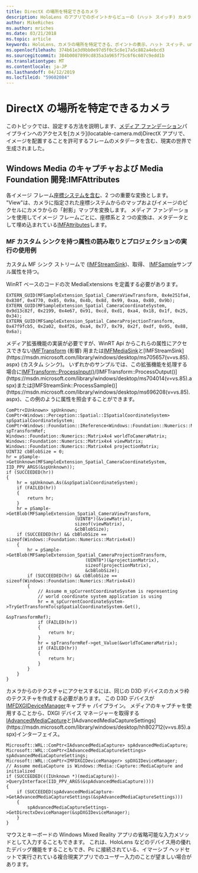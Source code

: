 ```yaml
---
title: DirectX の場所を特定できるカメラ
description: HoloLens のアプリでのポイントからビューの (ハット スイッチ) カメラを使用する方法について説明します。
author: MikeRiches
ms.author: mriches
ms.date: 03/21/2018
ms.topic: article
keywords: HoloLens、カメラの場所を特定できる、ポイントの表示、ハット スイッチ、unporoject、メディア ファンデーション、MF、カスタム シンク、チュートリアル、サンプル コード
ms.openlocfilehash: 374b61e3d9bb0e97d5f0c5c8e17a5c882a4ebcd3
ms.sourcegitcommit: 384b0087899cd835a3a965f75c6f6c607c9edd1b
ms.translationtype: MT
ms.contentlocale: ja-JP
ms.lasthandoff: 04/12/2019
ms.locfileid: "59602084"
---
```

# <a name="locatable-camera-in-directx"></a>DirectX の場所を特定できるカメラ

このトピックでは、設定する方法を説明します、[メディア ファンデーション](https://msdn.microsoft.com/library/windows/desktop/ms694197(v=vs.85).aspx)パイプラインへのアクセスを[カメラ](locatable-camera.md)DirectX アプリで、イメージを配置することを許可するフレームのメタデータを含む、現実の世界で生成されました。

## <a name="windows-media-capture-and-media-foundation-development-imfattributes"></a>Windows Media のキャプチャおよび Media Foundation 開発:IMFAttributes

各イメージ フレーム[座標システムを含む](locatable-camera.md#images-with-coordinate-systems)、2 つの重要な変換とします。 "View"は、カメラに指定された座標システムからのマップおよびイメージのピクセルにカメラからの「射影」マップを変換します。 メディア ファンデーションを使用してイメージ フレームごとに、座標系と 2 つの変換は、メタデータとして埋め込まれている[IMFAttributes](https://msdn.microsoft.com/library/windows/desktop/ms704598(v=vs.85).aspx)します。

### <a name="sample-usage-of-reading-attributes-with-mf-custom-sink-and-doing-projection"></a>MF カスタム シンクを持つ属性の読み取りとプロジェクションの実行の使用例

カスタム MF シンク ストリームで ([IMFStreamSink](https://msdn.microsoft.com/library/windows/desktop/ms705657(v=vs.85).aspx))、取得、 [IMFSample](https://msdn.microsoft.com/library/windows/desktop/ms702192(v=vs.85).aspx)サンプル属性を持つ。

WinRT ベースのコードの次 MediaExtensions を定義する必要があります。

```
EXTERN_GUID(MFSampleExtension_Spatial_CameraViewTransform, 0x4e251fa4, 0x830f, 0x4770, 0x85, 0x9a, 0x4b, 0x8d, 0x99, 0xaa, 0x80, 0x9b);
EXTERN_GUID(MFSampleExtension_Spatial_CameraCoordinateSystem, 0x9d13c82f, 0x2199, 0x4e67, 0x91, 0xcd, 0xd1, 0xa4, 0x18, 0x1f, 0x25, 0x34);
EXTERN_GUID(MFSampleExtension_Spatial_CameraProjectionTransform, 0x47f9fcb5, 0x2a02, 0x4f26, 0xa4, 0x77, 0x79, 0x2f, 0xdf, 0x95, 0x88, 0x6a);
```

メディア拡張機能の実装が必要ですが、WinRT Api からこれらの属性にアクセスできない[IMFTransform](https://msdn.microsoft.com/library/windows/desktop/ms696260(v=vs.85).aspx) (影響) 用または[IMFMediaSink](https://msdn.microsoft.com/library/windows/desktop/ms694262(v=vs.85).aspx)と[IMFStreamSink](https://msdn.microsoft.com/library/windows/desktop/ms705657(v=vs.85).aspx) (カスタム シンク)。 いずれかのサンプルでは、この拡張機能を処理する場合に[IMFTransform::ProcessInput()](https://msdn.microsoft.com/library/windows/desktop/ms703131(v=vs.85).aspx)/[IMFTransform::ProcessOutput()](https://msdn.microsoft.com/library/windows/desktop/ms704014(v=vs.85).aspx)または[IMFStreamSink::ProcessSample()](https://msdn.microsoft.com/library/windows/desktop/ms696208(v=vs.85).aspx)、この例のように属性を照会することができます。

```
ComPtr<IUnknown> spUnknown;
ComPtr<Windows::Perception::Spatial::ISpatialCoordinateSystem> spSpatialCoordinateSystem;
ComPtr<Windows::Foundation::IReference<Windows::Foundation::Numerics::Matrix4x4>> spTransformRef;
Windows::Foundation::Numerics::Matrix4x4 worldToCameraMatrix;
Windows::Foundation::Numerics::Matrix4x4 viewMatrix;
Windows::Foundation::Numerics::Matrix4x4 projectionMatrix;
UINT32 cbBlobSize = 0;
hr = pSample->GetUnknown(MFSampleExtension_Spatial_CameraCoordinateSystem, IID_PPV_ARGS(&spUnknown));
if (SUCCEEDED(hr))
{
    hr = spUnknown.As(&spSpatialCoordinateSystem);
    if (FAILED(hr))
    {
        return hr;
    }
    hr = pSample->GetBlob(MFSampleExtension_Spatial_CameraViewTransform,
                          (UINT8*)(&viewMatrix),
                          sizeof(viewMatrix),
                          &cbBlobSize);
    if (SUCCEEDED(hr) && cbBlobSize == sizeof(Windows::Foundation::Numerics::Matrix4x4))
    {
        hr = pSample->GetBlob(MFSampleExtension_Spatial_CameraProjectionTransform,
                              (UINT8*)(&projectionMatrix),
                              sizeof(projectionMatrix),
                              &cbBlobSize);
        if (SUCCEEDED(hr) && cbBlobSize == sizeof(Windows::Foundation::Numerics::Matrix4x4))
        {
            // Assume m_spCurrentCoordinateSystem is representing
            // world coordinate system application is using
            hr = m_spCurrentCoordinateSystem->TryGetTransformTo(spSpatialCoordinateSystem.Get(),
                                                                &spTransformRef);
            if (FAILED(hr))
            {
                return hr;
            }
            hr = spTransformRef->get_Value(&worldToCameraMatrix);
            if (FAILED(hr))
            {
                return hr;
            }
        }
    }
}
```

カメラからのテクスチャにアクセスするには、同じの D3D デバイスのカメラ枠のテクスチャを作成する必要があります。 この D3D デバイスが[IMFDXGIDeviceManager](https://msdn.microsoft.com/library/windows/desktop/hh447906(v=vs.85).aspx)キャプチャ パイプライン。 メディアのキャプチャを使用することから、DXGI デバイス マネージャーを取得する[IAdvancedMediaCapture](https://msdn.microsoft.com/library/windows/desktop/hh802709(v=vs.85).aspx)と[IAdvancedMediaCaptureSettings](https://msdn.microsoft.com/library/windows/desktop/hh802712(v=vs.85).aspx)インターフェイス。

```
Microsoft::WRL::ComPtr<IAdvancedMediaCapture> spAdvancedMediaCapture;
Microsoft::WRL::ComPtr<IAdvancedMediaCaptureSettings> spAdvancedMediaCaptureSettings;
Microsoft::WRL::ComPtr<IMFDXGIDeviceManager> spDXGIDeviceManager;
// Assume mediaCapture is Windows::Media::Capture::MediaCapture and initialized
if (SUCCEEDED(((IUnknown *)(mediaCapture))->QueryInterface(IID_PPV_ARGS(&spAdvancedMediaCapture))))
{
    if (SUCCEEDED(spAdvancedMediaCapture->GetAdvancedMediaCaptureSettings(&spAdvancedMediaCaptureSettings)))
    {
        spAdvancedMediaCaptureSettings->GetDirectxDeviceManager(&spDXGIDeviceManager);
    }
}
```

マウスとキーボードの Windows Mixed Reality アプリの省略可能な入力メソッドとして入力することもできます。 これは、HoloLens などのデバイス用の優れたデバッグ機能をすることもでき、Pc に接続されている、イマーシブ ヘッドセットで実行されている複合現実アプリでのユーザー入力のことが望ましい場合があります。
